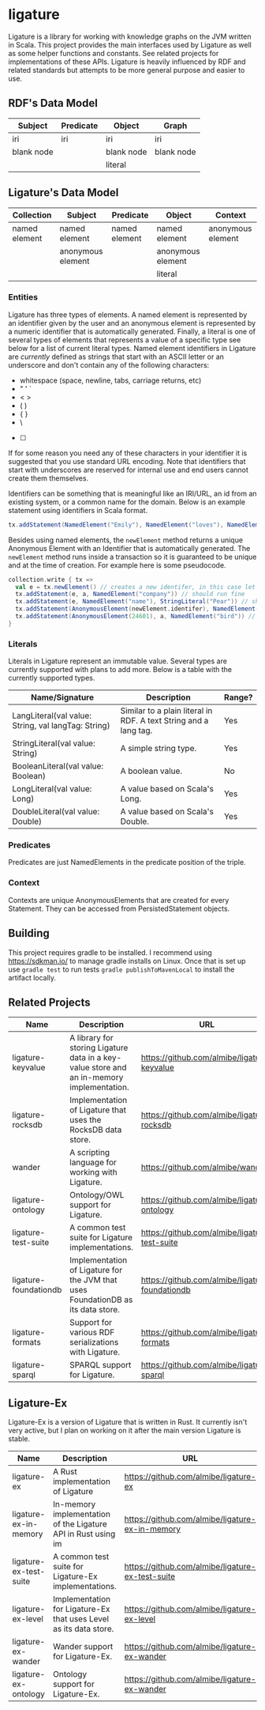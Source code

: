# ligature

Ligature is a library for working with knowledge graphs on the JVM written in Scala.
This project provides the main interfaces used by Ligature as well as some helper functions and constants.
See related projects for implementations of these APIs.
Ligature is heavily influenced by RDF and related standards but attempts to be more general purpose and easier to use.

## RDF's Data Model

| Subject    | Predicate  | Object     | Graph      |
| ---------- | ---------- | ---------- | ---------- |
| iri        | iri        | iri        | iri        |
| blank node |            | blank node | blank node |
|            |            | literal    |            |

## Ligature's Data Model

| Collection    | Subject           | Predicate     | Object            | Context           |
| ------------- | ----------------- | ------------- | ----------------- | ----------------- |
| named element | named element     | named element | named element     | anonymous element |
|               | anonymous element |               | anonymous element |                   |
|               |                   |               | literal           |                   |

### Entities

Ligature has three types of elements.
A named element is represented by an identifier given by the user
and an anonymous element is represented by a numeric identifier that is automatically generated.
Finally, a literal is one of several types of elements that represents a value of a specific type see below for a list
of current literal types.
Named element identifiers in Ligature are *currently* defined as strings that start with an ASCII letter
or an underscore and don't contain any of the following characters:
 * whitespace (space, newline, tabs, carriage returns, etc)
 * " ' `
 * &lt; &gt;
 * ( )
 * { }
 * \
 * [ ]

If for some reason you need any of these characters in your identifier it is suggested that you use standard URL encoding.
Note that identifiers that start with underscores are reserved for internal use and end users cannot create them themselves.

Identifiers can be something that is meaningful like an IRI/URL, an id from an existing system, or a common name for the domain.
Below is an example statement using identifiers in Scala format.

```scala
tx.addStatement(NamedElement("Emily"), NamedElement("loves"), NamedElement("cats"))
```

Besides using named elements, the `newElement` method returns a unique Anonymous Element with an Identifier
that is automatically generated.
The `newElement` method runs inside a transaction so it is guaranteed to be unique and at the time of creation.
For example here is some pseudocode.

```scala
collection.write { tx =>
  val e = tx.newElement() // creates a new identifer, in this case let's say `42`
  tx.addStatement(e, a, NamedElement("company")) // should run fine
  tx.addStatement(e, NamedElement("name"), StringLiteral("Pear")) // should run fine
  tx.addStatement(AnonymousElement(newElement.identifer), NamedElement("name"), StringLiteral("Pear")) // will run fine since it's just another way of writing the above line
  tx.addStatement(AnonymousElement(24601), a, NamedElement("bird")) // will erorr out since that identifier hasn't been created yet
}
```

### Literals

Literals in Ligature represent an immutable value.
Several types are currently supported with plans to add more.
Below is a table with the currently supported types.

| Name/Signature | Description | Range? |
| -------------- | ----------- | ------ |
| LangLiteral(val value: String, val langTag: String) | Similar to a plain literal in RDF.  A text String and a lang tag. | Yes |
| StringLiteral(val value: String) | A simple string type. | Yes |
| BooleanLiteral(val value: Boolean) | A boolean value. | No |
| LongLiteral(val value: Long) | A value based on Scala's Long. | Yes |
| DoubleLiteral(val value: Double) | A value based on Scala's Double. | Yes |

### Predicates

Predicates are just NamedElements in the predicate position of the triple.

### Context

Contexts are unique AnonymousElements that are created for every Statement.
They can be accessed from PersistedStatement objects.

## Building
This project requires gradle to be installed.
I recommend using https://sdkman.io/ to manage gradle installs on Linux.
Once that is set up use `gradle test` to run tests `gradle publishToMavenLocal` to install the artifact locally.

## Related Projects

| Name | Description | URL |
| ---- | ----------- | --- |
| ligature-keyvalue | A library for storing Ligature data in a key-value store and an in-memory implementation. | https://github.com/almibe/ligature-keyvalue |
| ligature-rocksdb | Implementation of Ligature that uses the RocksDB data store. | https://github.com/almibe/ligature-rocksdb |
| wander | A scripting language for working with Ligature. | https://github.com/almibe/wander |
| ligature-ontology | Ontology/OWL support for Ligature. | https://github.com/almibe/ligature-ontology |
| ligature-test-suite | A common test suite for Ligature implementations. | https://github.com/almibe/ligature-test-suite |
| ligature-foundationdb | Implementation of Ligature for the JVM that uses FoundationDB as its data store. | https://github.com/almibe/ligature-foundationdb |
| ligature-formats | Support for various RDF serializations with Ligature. | https://github.com/almibe/ligature-formats |
| ligature-sparql | SPARQL support for Ligature. | https://github.com/almibe/ligature-sparql |

## Ligature-Ex

Ligature-Ex is a version of Ligature that is written in Rust.
It currently isn't very active, but I plan on working on it after the main version Ligature is stable.

| Name | Description | URL |
| ---- | ----------- | --- |
| ligature-ex | A Rust implementation of Ligature | https://github.com/almibe/ligature-ex |
| ligature-ex-in-memory | In-memory implementation of the Ligature API in Rust using im | https://github.com/almibe/ligature-ex-in-memory |
| ligature-ex-test-suite | A common test suite for Ligature-Ex implementations. | https://github.com/almibe/ligature-ex-test-suite |
| ligature-ex-level | Implementation for Ligature-Ex that uses Level as its data store. | https://github.com/almibe/ligature-ex-level |
| ligature-ex-wander | Wander support for Ligature-Ex. | https://github.com/almibe/ligature-ex-wander |
| ligature-ex-ontology | Ontology support for Ligature-Ex. | https://github.com/almibe/ligature-ex-wander |
